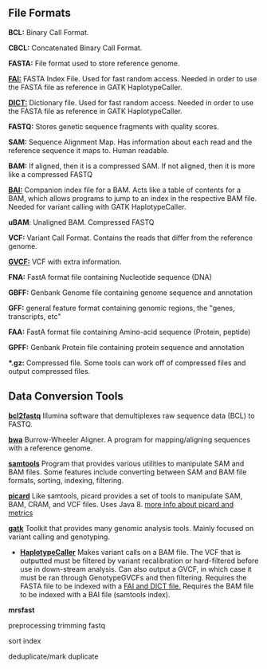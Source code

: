 ## File Formats
**BCL:** Binary Call Format.

**CBCL:** Concatenated Binary Call Format.

**FASTA:** File format used to store reference genome.

[**FAI:**](https://gatkforums.broadinstitute.org/gatk/discussion/1601/how-can-i-prepare-a-fasta-file-to-use-as-reference) FASTA Index File. Used for fast random access. Needed in order to use the FASTA file as reference in GATK HaplotypeCaller.

[**DICT:**](https://gatkforums.broadinstitute.org/gatk/discussion/1601/how-can-i-prepare-a-fasta-file-to-use-as-reference) Dictionary file. Used for fast random access. Needed in order to use the FASTA file as reference in GATK HaplotypeCaller.

**FASTQ:** Stores genetic sequence fragments with quality scores.

**SAM:** Sequence Alignment Map. Has information about each read and the reference sequence it maps to. Human readable.

**BAM:** If aligned, then it is a compressed SAM. If not aligned, then it is more like a compressed FASTQ

[**BAI:**](https://www.biostars.org/p/15847/) Companion index file for a BAM. Acts like a table of contents for a BAM, which allows programs to jump to an index in the respective BAM file. Needed for variant calling with GATK HaplotypeCaller.

**uBAM**: Unaligned BAM. Compressed FASTQ

**VCF:** Variant Call Format. Contains the reads that differ from the reference genome.

[**GVCF:**](https://gatkforums.broadinstitute.org/gatk/discussion/4017/what-is-a-gvcf-and-how-is-it-different-from-a-regular-vcf) VCF with extra information.

**FNA:** FastA format file containing Nucleotide sequence (DNA)

**GBFF:** Genbank Genome file containing genome sequence and annotation

**GFF:** general feature format containing genomic regions, the "genes, transcripts, etc"

**FAA:** FastA format file containing Amino-acid sequence (Protein, peptide)

**GPFF:** Genbank Protein file containing protein sequence and annotation

**\*.gz:** Compressed file. Some tools can work off of compressed files and output compressed files.
## Data Conversion Tools
[**bcl2fastq**](https://support.illumina.com/content/dam/illumina-support/documents/documentation/software_documentation/bcl2fastq/bcl2fastq2-v2-20-software-guide-15051736-03.pdf)
Illumina software that demultiplexes raw sequence data (BCL) to FASTQ.

[**bwa**](http://bio-bwa.sourceforge.net/bwa.shtml)
Burrow-Wheeler Aligner.
A program for mapping/aligning sequences with a reference genome.

[**samtools**](http://www.htslib.org/doc/samtools.html)
Program that provides various utilities to manipulate SAM and BAM files. Some features include converting between SAM and BAM file formats, sorting, indexing, filtering.

[**picard**](https://broadinstitute.github.io/picard/)
Like samtools, picard provides a set of tools to manipulate SAM, BAM, CRAM, and VCF files. Uses Java 8.
[more info about picard and metrics](https://www.broadinstitute.org/files/shared/mpg/plathumgen/plathumgen_fennell.pdf)

[**gatk**](https://software.broadinstitute.org/gatk/)
Toolkit that provides many genomic analysis tools. Mainly focused on variant calling and genotyping.
- [**HaplotypeCaller**](https://software.broadinstitute.org/gatk/documentation/tooldocs/4.0.4.0/org_broadinstitute_hellbender_tools_walkers_haplotypecaller_HaplotypeCaller.php)
Makes variant calls on a BAM file. The VCF that is outputted must be filtered by variant recalibration or hard-filtered before use in down-stream analysis. Can also output a GVCF, in which case it must be ran through GenotypeGVCFs and then filtering.
Requires the FASTA file to be indexed with a [FAI and DICT file.](https://gatkforums.broadinstitute.org/gatk/discussion/1601/how-can-i-prepare-a-fasta-file-to-use-as-reference)
Requires the BAM file to be indexed with a BAI file (samtools index).

**mrsfast**


preprocessing
trimming fastq

sort
index

deduplicate/mark duplicate
